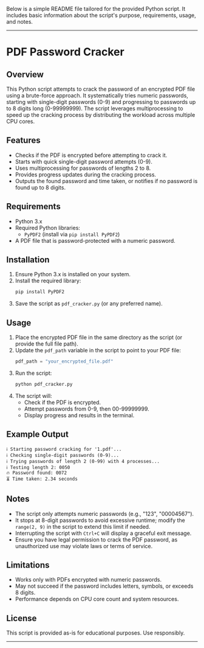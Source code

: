 Below is a simple README file tailored for the provided Python script. It includes basic information about the script's purpose, requirements, usage, and notes.

---

# PDF Password Cracker

## Overview
This Python script attempts to crack the password of an encrypted PDF file using a brute-force approach. It systematically tries numeric passwords, starting with single-digit passwords (0-9) and progressing to passwords up to 8 digits long (0-99999999). The script leverages multiprocessing to speed up the cracking process by distributing the workload across multiple CPU cores.

## Features
- Checks if the PDF is encrypted before attempting to crack it.
- Starts with quick single-digit password attempts (0-9).
- Uses multiprocessing for passwords of lengths 2 to 8.
- Provides progress updates during the cracking process.
- Outputs the found password and time taken, or notifies if no password is found up to 8 digits.

## Requirements
- Python 3.x
- Required Python libraries:
  - `PyPDF2` (install via `pip install PyPDF2`)
- A PDF file that is password-protected with a numeric password.

## Installation
1. Ensure Python 3.x is installed on your system.
2. Install the required library:
   ```bash
   pip install PyPDF2
   ```
3. Save the script as `pdf_cracker.py` (or any preferred name).

## Usage
1. Place the encrypted PDF file in the same directory as the script (or provide the full file path).
2. Update the `pdf_path` variable in the script to point to your PDF file:
   ```python
   pdf_path = "your_encrypted_file.pdf"
   ```
3. Run the script:
   ```bash
   python pdf_cracker.py
   ```
4. The script will:
   - Check if the PDF is encrypted.
   - Attempt passwords from 0-9, then 00-99999999.
   - Display progress and results in the terminal.

## Example Output
```
ℹ️ Starting password cracking for '1.pdf'...
ℹ️ Checking single-digit passwords (0-9)...
ℹ️ Trying passwords of length 2 (0-99) with 4 processes...
ℹ️ Testing length 2: 0050
🔥 Password found: 0072
⏳ Time taken: 2.34 seconds
```

## Notes
- The script only attempts numeric passwords (e.g., "123", "00004567").
- It stops at 8-digit passwords to avoid excessive runtime; modify the `range(2, 9)` in the script to extend this limit if needed.
- Interrupting the script with `Ctrl+C` will display a graceful exit message.
- Ensure you have legal permission to crack the PDF password, as unauthorized use may violate laws or terms of service.

## Limitations
- Works only with PDFs encrypted with numeric passwords.
- May not succeed if the password includes letters, symbols, or exceeds 8 digits.
- Performance depends on CPU core count and system resources.

## License
This script is provided as-is for educational purposes. Use responsibly.

--- 

